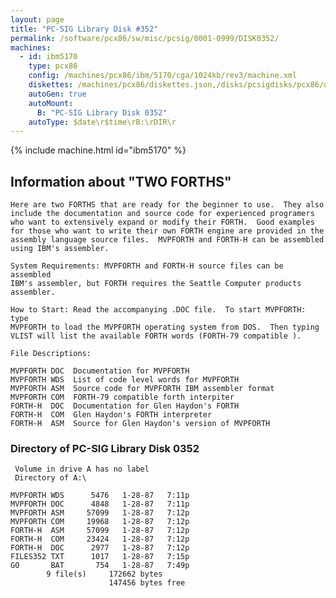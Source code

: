 ```yaml
---
layout: page
title: "PC-SIG Library Disk #352"
permalink: /software/pcx86/sw/misc/pcsig/0001-0999/DISK0352/
machines:
  - id: ibm5170
    type: pcx86
    config: /machines/pcx86/ibm/5170/cga/1024kb/rev3/machine.xml
    diskettes: /machines/pcx86/diskettes.json,/disks/pcsigdisks/pcx86/diskettes.json
    autoGen: true
    autoMount:
      B: "PC-SIG Library Disk 0352"
    autoType: $date\r$time\rB:\rDIR\r
---
```


{% include machine.html id="ibm5170" %}

## Information about "TWO FORTHS"

    Here are two FORTHS that are ready for the beginner to use.  They also
    include the documentation and source code for experienced programers
    who want to extensively expand or modify their FORTH.  Good examples
    for those who want to write their own FORTH engine are provided in the
    assembly language source files.  MVPFORTH and FORTH-H can be assembled
    using IBM's assembler.
    
    System Requirements: MVPFORTH and FORTH-H source files can be assembled
    IBM's assembler, but FORTH requires the Seattle Computer products
    assembler.
    
    How to Start: Read the accompanying .DOC file.  To start MVPFORTH: type
    MVPFORTH to load the MVPFORTH operating system from DOS.  Then typing
    VLIST will list the available FORTH words (FORTH-79 compatible ).
    
    File Descriptions:
    
    MVPFORTH DOC  Documentation for MVPFORTH
    MVPFORTH WDS  List of code level words for MVPFORTH
    MVPFORTH ASM  Source code for MVPFORTH IBM assembler format
    MVPFORTH COM  FORTH-79 compatible forth interpiter
    FORTH-H  DOC  Documentation for Glen Haydon's FORTH
    FORTH-H  COM  Glen Haydon's FORTH interpreter
    FORTH-H  ASM  Source for Glen Haydon's version of MVPFORTH

### Directory of PC-SIG Library Disk 0352

     Volume in drive A has no label
     Directory of A:\

    MVPFORTH WDS      5476   1-28-87   7:11p
    MVPFORTH DOC      4848   1-28-87   7:11p
    MVPFORTH ASM     57099   1-28-87   7:12p
    MVPFORTH COM     19968   1-28-87   7:12p
    FORTH-H  ASM     57099   1-28-87   7:12p
    FORTH-H  COM     23424   1-28-87   7:12p
    FORTH-H  DOC      2977   1-28-87   7:12p
    FILES352 TXT      1017   1-28-87   7:15p
    GO       BAT       754   1-28-87   7:49p
            9 file(s)     172662 bytes
                          147456 bytes free
